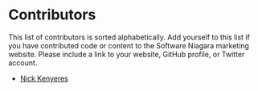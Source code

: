 # Contributors

This list of contributors is sorted alphabetically. Add yourself to this list if
you have contributed code or content to the Software Niagara marketing website.
Please include a link to your website, GitHub profile, or Twitter account.

* [Nick Kenyeres](https://twitter.com/knicklabs)
